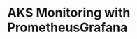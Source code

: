 # AKS Monitoring with PrometheusGrafana                                                                                                                                                                                                   
